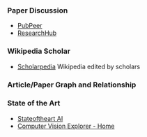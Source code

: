 ### Paper Discussion

- [PubPeer](https://pubpeer.com/)
- [ResearchHub](https://www.researchhub.com/)

### Wikipedia Scholar

- [Scholarpedia](http://www.scholarpedia.org/) Wikipedia edited by scholars

### Article/Paper Graph and Relationship

### State of the Art

- [Stateoftheart AI](https://www.stateoftheart.ai/)
- [Computer Vision Explorer - Home](https://vision-explorer.allenai.org/)